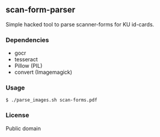 ## scan-form-parser

Simple hacked tool to parse scanner-forms for KU id-cards.

### Dependencies

* gocr
* tesseract
* Pillow (PIL)
* convert (Imagemagick)

### Usage

```
$ ./parse_images.sh scan-forms.pdf
```

### License

Public domain
